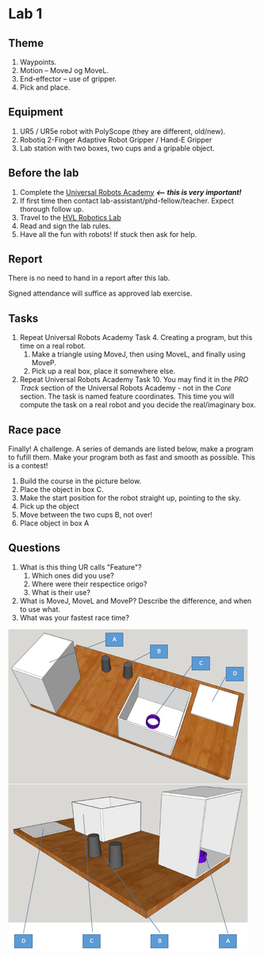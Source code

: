 # Lab 1

## Theme
1. Waypoints.
1. Motion – MoveJ og MoveL.
1. End-effector – use of gripper.
1. Pick and place.

## Equipment
1. UR5 / UR5e robot with PolyScope (they are different, old/new).
1. Robotiq 2-Finger Adaptive Robot Gripper / Hand-E Gripper
1. Lab station with two boxes, two cups and a gripable object.

## Before the lab
1. Complete the [Universal Robots Academy](./UR_exercises.md) ***<-- this is very important!***
1. If first time then contact lab-assistant/phd-fellow/teacher. Expect thorough follow up.
1. Travel to the [HVL Robotics Lab](https://www.google.com/maps/place/HVL+Robotics+Lab/@61.4590375,5.8326453,17z/data=!3m1!4b1!4m5!3m4!1s0x4616333d5f3d88b5:0x2025abbba16257dd!8m2!3d61.459035!4d5.8348393)
1. Read and sign the lab rules.
1. Have all the fun with robots! If stuck then ask for help.

## Report
There is no need to hand in a report after this lab.

Signed attendance will suffice as approved lab exercise.

## Tasks
1. Repeat Universal Robots Academy Task 4. Creating a program, but this time on a real robot.
    1. Make a triangle using MoveJ, then using MoveL, and finally using MoveP.
    1. Pick up a real box, place it somewhere else.
1. Repeat Universal Robots Academy Task 10. You may find it in the *PRO Track* section of the Universal Robots Academy - not in the *Core* section. The task is named feature coordinates. This time you will compute the task on a real robot and you decide the real/imaginary box.

## Race pace
Finally! A challenge. A series of demands are listed below, make a program to fufill them. Make your program both as fast and smooth as possible. This is a contest!

1. Build the course in the picture below.
1. Place the object in box C.
1. Make the start position for the robot straight up, pointing to the sky.
1. Pick up the object
1. Move between the two cups B, not over!
1. Place object in box A

## Questions
1. What is this thing UR calls "Feature"?
    1. Which ones did you use?
    1. Where were their respectice origo?
    1. What is their use?
1. What is MoveJ, MoveL and MoveP? Describe the difference, and when to use what.
1. What was your fastest race time?

![Race course](../_static/lab/lab_layout_course1.png)
